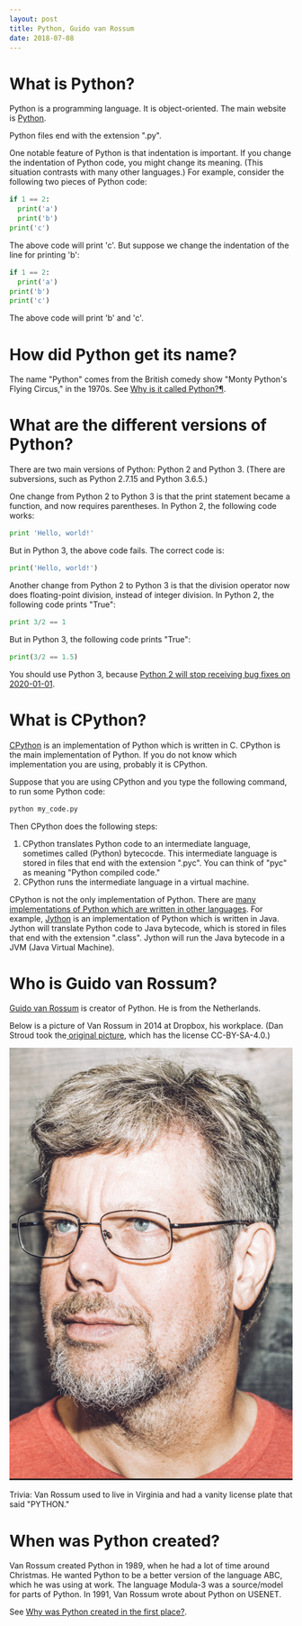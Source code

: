 ```yaml
---
layout: post
title: Python, Guido van Rossum
date: 2018-07-08
---
```


# What is Python?

Python is a programming language. It is object-oriented. The main website is [Python](https://www.python.org/).

Python files end with the extension ".py".

One notable feature of Python is that indentation is important. If you change the indentation of Python code, you might change its meaning. (This situation contrasts with many other languages.) For example, consider the following two pieces of Python code:

```python
if 1 == 2:
  print('a')
  print('b')
print('c')
```

The above code will print 'c'. But suppose we change the indentation of the line for printing 'b':

```python
if 1 == 2:
  print('a')
print('b')
print('c')
```

The above code will print 'b' and 'c'.

# How did Python get its name?

The name "Python" comes from the British comedy show "Monty Python's Flying Circus," in the 1970s. See [Why is it called Python?¶](https://docs.python.org/3/faq/general.html#id19).

# What are the different versions of Python?

There are two main versions of Python: Python 2 and Python 3. (There are subversions, such as Python 2.7.15 and Python 3.6.5.)

One change from Python 2 to Python 3 is that the print statement became a function, and now requires parentheses. In Python 2, the following code works:

```python
print 'Hello, world!'
```

But in Python 3, the above code fails. The correct code is:

```python
print('Hello, world!')
```

Another change from Python 2 to Python 3 is that the division operator now does floating-point division, instead of integer division. In Python 2, the following code prints "True":

```python
print 3/2 == 1
```

But in Python 3, the following code prints "True":

```python
print(3/2 == 1.5)
```

You should use Python 3, because [Python 2 will stop receiving bug fixes on 2020-01-01](https://www.python.org/dev/peps/pep-0373/).

# What is CPython?

[CPython](https://github.com/python/cpython) is an implementation of Python which is written in C. CPython is the main implementation of Python. If you do not know which implementation you are using, probably it is CPython.

Suppose that you are using CPython and you type the following command, to run some Python code:

```python
python my_code.py
```

Then CPython does the following steps:

1. CPython translates Python code to an intermediate language, sometimes called (Python) bytecocde. This intermediate language is stored in files that end with the extension ".pyc". You can think of "pyc" as meaning "Python compiled code."
1. CPython runs the intermediate language in a virtual machine.

CPython is not the only implementation of Python. There are [many implementations of Python which are written in other languages](https://wiki.python.org/moin/PythonImplementations). For example, [Jython](http://www.jython.org/) is an implementation of Python which is written in Java. Jython will translate Python code to Java bytecode, which is stored in files that end with the extension ".class". Jython will run the Java bytecode in a JVM (Java Virtual Machine).

# Who is Guido van Rossum?

[Guido van Rossum](https://gvanrossum.github.io) is creator of Python. He is from the Netherlands.

Below is a picture of Van Rossum in 2014 at Dropbox, his workplace. (Dan Stroud took the[ original picture](https://commons.wikimedia.org/wiki/File:Guido-portrait-2014.jpg), which has the license CC-BY-SA-4.0.)

![2014: Van Rossum worked at Dropbox](https://github.com/chopdicemince/chopdicemince.github.io/blob/master/images/2014-guido-van-rossum-at-dropbox.png '2014: Van Rossum worked at Dropbox')

Trivia: Van Rossum used to live in Virginia and had a vanity license plate that said "PYTHON."

# When was Python created?

Van Rossum created Python in 1989, when he had a lot of time around Christmas. He wanted Python to be a better version of the language ABC, which he was using at work. The language Modula-3 was a source/model for parts of Python. In 1991, Van Rossum wrote about Python on USENET.

See [Why was Python created in the first place?](https://docs.python.org/3/faq/general.html#id7).
